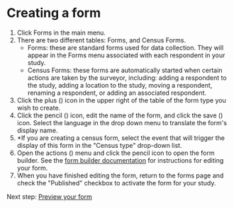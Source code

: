 # Creating a form

1. Click Forms in the main menu. 
2. There are two different tables: Forms, and Census Forms.
    * Forms: these are standard forms used for data collection. They will appear in the Forms menu associated with each
      respondent in your study.
    * Census Forms: these forms are automatically started when certain actions are taken by the surveyor, including: 
      adding a respondent to the study, adding a location to the study, moving a respondent, renaming a respondent, or
      adding an associated respondent. 
3. Click the plus (<i class="icon mdi mdi-plus"></i>) icon in the upper right of the table of the form 
   type you wish to create.
4. Click the pencil (<i class="icon mdi mdi-pencil"></i>) icon, edit the name of the form, and click the
   save (<i class="icon mdi mdi-content-save"></i>) icon. Select the language in the drop down menu to 
   translate the form's display name.
5. *If you are creating a census form, select the event that will trigger the display of this form in the "Census type" 
   drop-down list.
6. Open the actions (<i class="icon mdi mdi-dots-vertical"></i>) menu and click the pencil icon to open
   the form builder. See the [form builder documentation](../form-builder/Introduction.md) for instructions for editing
   your form.
7. When you have finished editing the form, return to the forms page and check the "Published" checkbox to activate the 
   form for your study.

Next step: [Preview your form](Preview-form.md)
    
